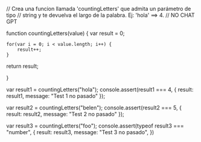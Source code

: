 // Crea una funcion llamada 'countingLetters' que admita un parámetro de tipo
// string y te devuelva el largo de la palabra. Ej: 'hola' ==> 4.
// NO CHAT GPT

function countingLetters(value) {
  var result = 0;

    for(var i = 0; i < value.length; i++) {
        result++;
    }

  return result;
    
}

var result1 = countingLetters("hola");
console.assert(result1 === 4, { result: result1, message: "Test 1 no pasado" });

var result2 = countingLetters("belen");
console.assert(result2 === 5, { result: result2, message: "Test 2 no pasado" });

var result3 = countingLetters("foo");
console.assert(typeof result3 === "number", {
  result: result3,
  message: "Test 3 no pasado", 
})
